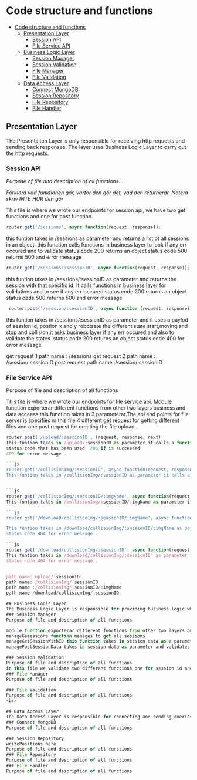 # Code structure and functions



- [Code structure and functions](#code-structure-and-functions)
  - [Presentation Layer](#presentation-layer)
    - [Session API](#session-api)
    - [File Service API](#file-service-api)
  - [Business Logic Layer](#business-logic-layer)
    - [Session Manager](#session-manager)
    - [Session Validation](#session-validation)
    - [File Manager](#file-manager)
    - [File Validation](#file-validation)
  - [Data Access Layer](#data-access-layer)
    - [Connect MongoDB](#connect-mongodb)
    - [Session Repository](#session-repository)
    - [File Repository](#file-repository)
    - [File Handler](#file-handler)

## Presentation Layer
The Presentaiton Layer is only responsible for receiving http requests and sending back responses. The layer uses Business Logic Layer to carry out the http requests. 
### Session API
*Purpose of file and description of all functions...*


*Förklara vad funktionen gör, varför den gör det, vad den returnerar. Notera skriv INTE HUR den gör* <br>

This file is where we wrote our endpoints for session api, we have two get functions and one for post function.

```js 
router.get('/sessions', async function(request, response));
```
this funtion takes in /sessions as parameter and returns a list of all sessions in an  object. this function calls functions in business layer to look if any err occured and to validate 
status code 200  returns an object 
status code 500 returns 500 and error message
 
```js
router.get('/sessions/:sessionID', async function(request, response));
```
this funtion takes in /sessions/:sessionID as parameter and returns the session with that specific id. It calls functions in business layer for validations and to see if any err occured 
status code 200  returns an object 
status code 500 returns 500 and error message
```js
 router.post('/session/:sessionID', async function (request, response));
```
this funtion takes in /sessions/:sessionID as parameter and it uses a paylod of session id, postion x and y robotsate the different state start,moving and stop and collision.it asks business layer if any err occured and also to validate the states.
status code 200  returns an object 
status code 400 for error message

get request 1 path name : /sessions
get request 2 path name : /session/:sessionID
post request path name :/session/:sessionID


### File Service API
Purpose of file and description of all functions

This file is where we wrote our endpoints for file service api. Module function exporterar different functions from other two layers business and data acceess this function takes in 3 parameterar.The api end points for file server is specified in this file  4 different get request for getting different files and one post request for creating the file upload .
```js 
router.post('/upload/:sessionID', (request, response, next)
This funtion takes in /upload/:sessionID as parameter it calls a function in business layer for validations and to see if any err occured it returns all collion image
status code that has been used  200 if is succeeded
400 for error message .

```js 
router.get('/collisionImg/:sessionID', async function(request, response)
This funtion takes in /collisionImg/:sessionID as parameter it calls a function in data access layer and  it returns all collion image as an object.


```js 
router.get('/collisionImg/:sessionID/:imgName', async function(request, response)
This funtion takes in /collisionImg/:sessionID/:imgName as parameter it calls a function in data access layer and  it returns one collion image as an object.

```js 
router.get('/download/collisionImg/:sessionID/:imgName', async function(request, response)

This funtion takes in /download/collisionImg/:sessionID/:imgName as parameter it calls a function in business layer for validations and to see if any err occured it returns one single file that is downloaded. 
status code 404 for error message .

```js 
router.get('/download/collisionImg/:sessionID', async function(request, response)
This funtion takes in /download/collisionImg/:sessionID' as parameter it calls a function in business layer for validations and to see if any err occured it returns a multiple file that is downloaded. 
status code 404 for error message .


path name: upload/:sessionID:
path name: /collisionImg/:sessionID
path name :/collisionImg/:sessionID/:imgName
path name /download/collisionImg/:sessionID

## Business Logic Layer
The Business Logic Layer is responsible for providing business logic which includes the validations for requests. The layer carries out a request only if the request goes throuth validations. If the request is acceptable then the layer makes use of Data Access Layer to send queries to the database. If the request is not acceptable then Business Logic Layer responses back with errors.
### Session Manager
Purpose of file and description of all functions

module function exporterar different functions from other two layers business and data acceess this function takes in two parameters session repository and session validation. in this file we have tre different functions that manges different things.
manageGesessions function manages to get all sessions
manageGetSessionWithID this function takes in session data as a parameter and also gets the robot states from the repository and if error occurs it validated the session id by calling the session validation where we have all validations for different functions.
managePostSessionData takes in session data as parameter and validates each session data and session id, it is where we look if the session id exist and if it doesnt it craetes one by calling the create sessions with id and returns back the created session id. we also craete the write the position by calling the write function from the repository and returns back the written position if no eror occurred.

### Session Validation
Purpose of file and description of all functions
in this file we validate two different functions one for session id and the other one for session data we look all posible way to validate the postions , collison and robot state and we psuh our earror in globals file where we specifying what each errors do .
### File Manager
Purpose of file and description of all functions

### File Validation
Purpose of file and description of all functions
<br>

## Data Access Layer
The Data Access Layer is responsible for connecting and sending queries to the database. The layer catches the errors which might acquire while carrying out the queries and sends them to the Presentation Layer using Business Logic Layer.
### Connect MongoDB
Purpose of file and description of all functions

### Session Repository
writePositions here 
Purpose of file and description of all functions
### File Repository
Purpose of file and description of all functions
### File Handler
Purpose of file and description of all functions
